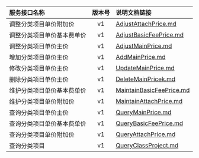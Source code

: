   
| 服务接口名称 | 版本号 | 说明文档链接 |  
| :----------------- | :-----: | :---------------- |  
| 调整分类项目单价附加价 | v1 | [AdjustAttachPrice.md](https://github.com/Zhang-Monica/gitMd/blob/master/EpeisSupp/SuppComProPriceServer/AdjustAttachPrice.md) |  
| 调整分类项目单价基本费单价 | v1 | [AdjustBasicFeePrice.md](https://github.com/Zhang-Monica/gitMd/blob/master/EpeisSupp/SuppComProPriceServer/AdjustBasicFeePrice.md) |  
| 调整分类项目单价主价 | v1 | [AdjustMainPrice.md](https://github.com/Zhang-Monica/gitMd/blob/master/EpeisSupp/SuppComProPriceServer/AdjustMainPrice.md) |  
| 增加分类项目单价主价 | v1 | [AddMainPrice.md](https://github.com/Zhang-Monica/gitMd/blob/master/EpeisSupp/SuppComProPriceServer/AddMainPrice.md) |  
| 修改分类项目单价主价 | v1 | [UpdateMainPrice.md](https://github.com/Zhang-Monica/gitMd/blob/master/EpeisSupp/SuppComProPriceServer/UpdateMainPrice.md) |  
| 删除分类项目单价主价 | v1 | [DeleteMainPricek.md](https://github.com/Zhang-Monica/gitMd/blob/master/EpeisSupp/SuppComProPriceServer/DeleteMainPricek.md) |  
| 维护分类项目单价基本费单价 | v1 | [MaintainBasicFeePrice.md](https://github.com/Zhang-Monica/gitMd/blob/master/EpeisSupp/SuppComProPriceServer/MaintainBasicFeePrice.md) |  
| 维护分类项目单价附加价 | v1 | [MaintainAttachPrice.md](https://github.com/Zhang-Monica/gitMd/blob/master/EpeisSupp/SuppComProPriceServer/MaintainAttachPrice.md) |  
| 查询分类项目单价主价 | v1 | [QueryMainPrice.md](https://github.com/Zhang-Monica/gitMd/blob/master/EpeisSupp/SuppComProPriceServer/QueryMainPrice.md) |  
| 查询分类项目单价基本费单价 | v1 | [QueryBasicFeePrice.md](https://github.com/Zhang-Monica/gitMd/blob/master/EpeisSupp/SuppComProPriceServer/QueryBasicFeePrice.md) |  
| 查询分类项目单价附加价 | v1 | [QueryAttachPrice.md](https://github.com/Zhang-Monica/gitMd/blob/master/EpeisSupp/SuppComProPriceServer/QueryAttachPrice.md) |  
| 查询分类项目 | v1 | [QueryClassProject.md](https://github.com/Zhang-Monica/gitMd/blob/master/EpeisSupp/SuppComProPriceServer/QueryClassProject.md) |  
  
